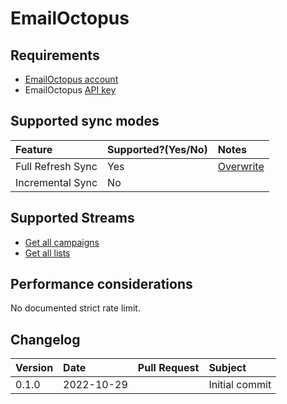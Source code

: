 # EmailOctopus

## Requirements
* [EmailOctopus account](https://help.emailoctopus.com)
* EmailOctopus [API key](https://help.emailoctopus.com/article/165-how-to-create-and-delete-api-keys)

## Supported sync modes

| Feature | Supported?\(Yes/No\) | Notes |
| :--- | :--- | :--- |
| Full Refresh Sync | Yes | [Overwrite](https://docs.airbyte.com/understanding-airbyte/connections/full-refresh-overwrite) |
| Incremental Sync | No |  |

## Supported Streams

* [Get all campaigns](https://emailoctopus.com/api-documentation/campaigns/get-all)
* [Get all lists](https://emailoctopus.com/api-documentation/lists/get-all)

## Performance considerations

No documented strict rate limit.

## Changelog

| Version | Date       | Pull Request | Subject                                                    |
|:--------|:-----------| :----------- |:-----------------------------------------------------------|
| 0.1.0   | 2022-10-29 |  | Initial commit |